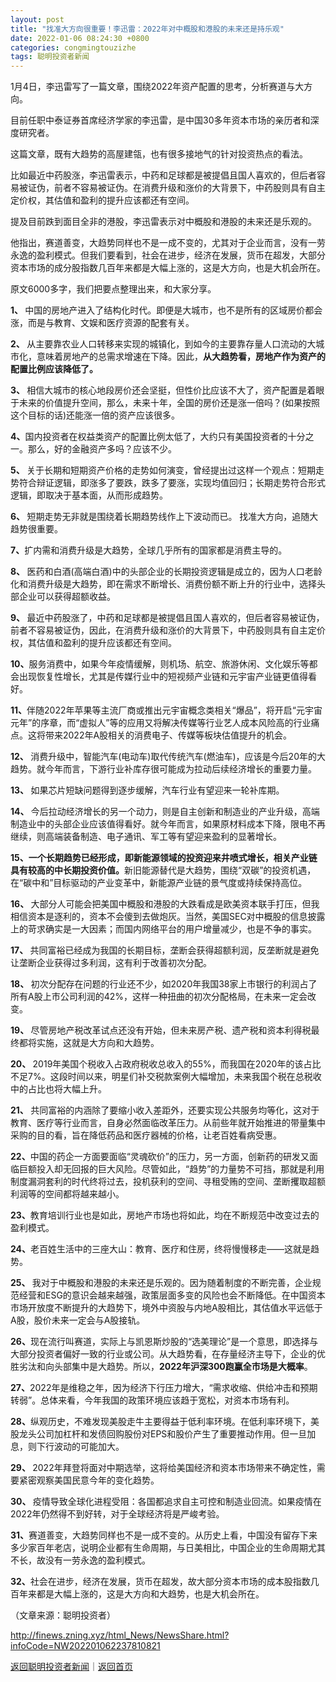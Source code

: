 ```yaml
---
layout: post
title: "找准大方向很重要！李迅雷：2022年对中概股和港股的未来还是持乐观"
date: 2022-01-06 08:24:30 +0800
categories: congmingtouzizhe
tags: 聪明投资者新闻
---
```

<p>1月4日，李迅雷写了一篇文章，围绕2022年资产配置的思考，分析赛道与大方向。</p><p>目前任职中泰证券首席经济学家的李迅雷，是中国30多年资本市场的亲历者和深度研究者。</p><p>这篇文章，既有大趋势的高屋建瓴，也有很多接地气的针对投资热点的看法。</p><p>比如最近中药股涨，李迅雷表示，中药和足球都是被提倡且国人喜欢的，但后者容易被证伪，前者不容易被证伪。在消费升级和涨价的大背景下，中药股则具有自主定价权，其估值和盈利的提升应该都还有空间。</p><p>提及目前跌到面目全非的港股，李迅雷表示对中概股和港股的未来还是乐观的。</p><p>他指出，赛道善变，大趋势同样也不是一成不变的，尤其对于企业而言，没有一劳永逸的盈利模式。但我们要看到，社会在进步，经济在发展，货币在超发，大部分资本市场的成分股指数几百年来都是大幅上涨的，这是大方向，也是大机会所在。</p><p>原文6000多字，我们把要点整理出来，和大家分享。 </p><p><strong>1、 </strong>中国的房地产进入了结构化时代。即便是大城市，也不是所有的区域房价都会涨，而是与教育、文娱和医疗资源的配套有关。</p><p><strong>2、 </strong>从主要靠农业人口转移来实现的城镇化，到如今的主要靠存量人口流动的大城市化，意味着房地产的总需求增速在下降。因此，<strong>从大趋势看，房地产作为资产的配置比例应该降低了。</strong></p><p><strong>3、 </strong>相信大城市的核心地段房价还会坚挺，但性价比应该不大了，资产配置是着眼于未来的价值提升空间，那么，未来十年，全国的房价还是涨一倍吗？(如果按照这个目标的话)还能涨一倍的资产应该很多。</p><p><strong>4、</strong>国内投资者在权益类资产的配置比例太低了，大约只有美国投资者的十分之一。那么，好的金融资产多吗？应该不少。</p><p><strong>5、 </strong>关于长期和短期资产价格的走势如何演变，曾经提出过这样一个观点：短期走势符合辩证逻辑，即涨多了要跌，跌多了要涨，实现均值回归；长期走势符合形式逻辑，即取决于基本面，从而形成趋势。</p><p><strong>6、 </strong>短期走势无非就是围绕着长期趋势线作上下波动而已。 找准大方向，追随大趋势很重要。</p><p><strong>7、</strong>扩内需和消费升级是大趋势，全球几乎所有的国家都是消费主导的。</p><p><strong>8、 </strong>医药和白酒(高端白酒)中的头部企业的长期投资逻辑是成立的，因为人口老龄化和消费升级是大趋势，即在需求不断增长、消费份额不断上升的行业中，选择头部企业可以获得超额收益。</p><p><strong>9、 </strong>最近中药股涨了，中药和足球都是被提倡且国人喜欢的，但后者容易被证伪，前者不容易被证伪，因此，在消费升级和涨价的大背景下，中药股则具有自主定价权，其估值和盈利的提升应该都还有空间。</p><p><strong>10、</strong>服务消费中，如果今年疫情缓解，则机场、航空、旅游休闲、文化娱乐等都会出现恢复性增长，尤其是传媒行业中的短视频产业链和元宇宙产业链更值得看好。</p><p><strong>11、</strong>伴随2022年苹果等主流厂商或推出元宇宙概念类相关“爆品”，将开启“元宇宙元年”的序章，而“虚拟人”等的应用又将解决传媒等行业艺人成本风险高的行业痛点。这将带来2022年A股相关的消费电子、传媒等板块估值提升的机会。 </p><p><strong>12、 </strong>消费升级中，智能汽车(电动车)取代传统汽车(燃油车)，应该是今后20年的大趋势。就今年而言，下游行业补库存很可能成为拉动后续经济增长的重要力量。</p><p><strong>13、 </strong>如果芯片短缺问题得到逐步缓解，汽车行业有望迎来一轮补库期。</p><p><strong>14、 </strong>今后拉动经济增长的另一个动力，则是自主创新和制造业的产业升级，高端制造业中的头部企业应该值得看好。就今年而言，如果原材料成本下降，限电不再继续，则高端装备制造、电子通讯、军工等有望迎来盈利的显著增长。</p><p><strong>15、</strong><strong>一个长期趋势已经形成，即新能源领域的投资迎来井喷式增长，相关产业链具有较高的中长期投资价值。</strong>新旧能源替代是大趋势，围绕“双碳”的投资机遇，在“碳中和”目标驱动的产业变革中，新能源产业链的景气度或持续保持高位。</p><p><strong>16、 </strong>大部分人可能会把美国中概股和港股的大跌看成是欧美资本联手打压，但我相信资本是逐利的，资本不会傻到去做炮灰。当然，美国SEC对中概股的信息披露上的苛求确实是一大因素；而国内网络平台的用户增量减少，也是不争的事实。</p><p><strong>17、 </strong>共同富裕已经成为我国的长期目标，垄断会获得超额利润，反垄断就是避免让垄断企业获得过多利润，这有利于改善初次分配。</p><p><strong>18、 </strong>初次分配存在问题的行业还不少，如2020年我国38家上市银行的利润占了所有A股上市公司利润的42%，这样一种扭曲的初次分配格局，在未来一定会改变。</p><p><strong>19、 </strong>尽管房地产税改革试点还没有开始，但未来房产税、遗产税和资本利得税最终都将实施，这就是大方向和大趋势。</p><p><strong>20、 </strong>2019年美国个税收入占政府税收总收入的55%，而我国在2020年的该占比不足7%。这段时间以来，明星们补交税款案例大幅增加，未来我国个税在总税收中的占比也将大幅上升。 </p><p><strong>21、 </strong>共同富裕的内涵除了要缩小收入差距外，还要实现公共服务均等化，这对于教育、医疗等行业而言，自身必然面临改革压力。从前些年就开始推进的带量集中采购的目的看，旨在降低药品和医疗器械的价格，让老百姓看病受惠。</p><p><strong>22、</strong>中国的药企一方面要面临“灵魂砍价”的压力，另一方面，创新药的研发又面临巨额投入却无回报的巨大风险。尽管如此，“趋势”的力量势不可挡，那就是利用制度漏洞套利的时代终将过去，投机获利的空间、寻租受贿的空间、垄断攫取超额利润等的空间都将越来越小。</p><p><strong>23、</strong>教育培训行业也是如此，房地产市场也将如此，均在不断规范中改变过去的盈利模式。</p><p><strong>24、</strong>老百姓生活中的三座大山：教育、医疗和住房，终将慢慢移走——这就是趋势。</p><p><strong>25、 </strong>我对于中概股和港股的未来还是乐观的。因为随着制度的不断完善，企业规范经营和ESG的意识会越来越强，政策层面多变的风险也会不断降低。在中国资本市场开放度不断提升的大趋势下，境外中资股与内地A股相比，其估值水平远低于A股，股价未来一定会与A股接轨。</p><p><strong>26、</strong>现在流行叫赛道，实际上与凯恩斯炒股的“选美理论”是一个意思，即选择与大部分投资者偏好一致的行业或公司。从大趋势看，在存量经济主导下，企业的优胜劣汰和向头部集中是大趋势。所以，<strong>2022年沪深300跑赢全市场是大概率</strong>。 </p><p><strong>27、</strong>2022年是维稳之年，因为经济下行压力增大，“需求收缩、供给冲击和预期转弱”。总体来看，今年我国的政策环境应该趋于宽松，对资本市场有利。 </p><p><strong>28、</strong>纵观历史，不难发现美股走牛主要得益于低利率环境。在低利率环境下，美股龙头公司加杠杆和发债回购股份对EPS和股价产生了重要推动作用。但一旦加息，则下行波动的可能加大。</p><p><strong>29、 </strong>2022年拜登将面对中期选举，这将给美国经济和资本市场带来不确定性，需要紧密观察美国民意今年的变化趋势。 </p><p><strong>30、 </strong>疫情导致全球化进程受阻：各国都追求自主可控和制造业回流。如果疫情在2022年仍然得不到好转，对于全球经济将是严峻考验。</p><p><strong>31、</strong>赛道善变，大趋势同样也不是一成不变的。从历史上看，中国没有留存下来多少家百年老店，说明企业都有生命周期，与日美相比，中国企业的生命周期尤其不长，故没有一劳永逸的盈利模式。</p><p><strong>32、</strong>社会在进步，经济在发展，货币在超发，故大部分资本市场的成本股指数几百年来都是大幅上涨的，这是大方向和大趋势，也是大机会所在。</p><p class="em_media">（文章来源：聪明投资者）</p>

<http://finews.zning.xyz/html_News/NewsShare.html?infoCode=NW202201062237810821>

[返回聪明投资者新闻](//finews.withounder.com/category/congmingtouzizhe.html)｜[返回首页](//finews.withounder.com/)